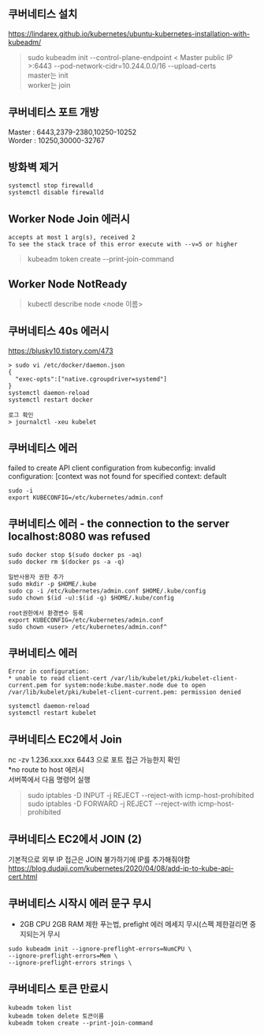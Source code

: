 ## 쿠버네티스 설치  
https://lindarex.github.io/kubernetes/ubuntu-kubernetes-installation-with-kubeadm/    
> sudo kubeadm init --control-plane-endpoint < Master public IP >:6443 --pod-network-cidr=10.244.0.0/16 --upload-certs   
master는 init  
worker는 join  

## 쿠버네티스 포트 개방  
Master : 6443,2379-2380,10250-10252  
Worder : 10250,30000-32767  

## 방화벽 제거  
```
systemctl stop firewalld  
systemctl disable firewalld  
```

## Worker Node Join 에러시
```
accepts at most 1 arg(s), received 2
To see the stack trace of this error execute with --v=5 or higher
```
> kubeadm token create --print-join-command

## Worker Node NotReady  
> kubectl describe node <node 이름>

## 쿠버네티스 40s 에러시  
https://blusky10.tistory.com/473  
```
> sudo vi /etc/docker/daemon.json
{
  "exec-opts":["native.cgroupdriver=systemd"]
}
systemctl daemon-reload
systemctl restart docker

로그 확인
> journalctl -xeu kubelet
```

## 쿠버네티스 에러  
failed to create API client configuration from kubeconfig: invalid configuration: [context was not found for specified context: default  
```
sudo -i
export KUBECONFIG=/etc/kubernetes/admin.conf
```

## 쿠버네티스 에러 - the connection to the server localhost:8080 was refused
```
sudo docker stop $(sudo docker ps -aq)
sudo docker rm $(docker ps -a -q) 

일반사용자 권한 추가
sudo mkdir -p $HOME/.kube
sudo cp -i /etc/kubernetes/admin.conf $HOME/.kube/config
sudo chown $(id -u):$(id -g) $HOME/.kube/config

root권한에서 환경변수 등록
export KUBECONFIG=/etc/kubernetes/admin.conf
sudo chown <user> /etc/kubernetes/admin.conf^
```

## 쿠버네티스 에러   
```
Error in configuration: 
* unable to read client-cert /var/lib/kubelet/pki/kubelet-client-current.pem for system:node:kube.master.node due to open /var/lib/kubelet/pki/kubelet-client-current.pem: permission denied
```
```
systemctl daemon-reload
systemctl restart kubelet
```

## 쿠버네티스 EC2에서 Join
nc -zv 1.236.xxx.xxx 6443 으로 포트 접근 가능한지 확인  
*no route to host 에러시  
서버쪽에서 다음 명령어 실행  
> sudo iptables -D  INPUT -j REJECT --reject-with icmp-host-prohibited  
> sudo iptables -D  FORWARD -j REJECT --reject-with icmp-host-prohibited  

## 쿠버네티스 EC2에서 JOIN (2)
기본적으로 외부 IP 접근은 JOIN 불가하기에 IP를 추가해줘야함  
https://blog.dudaji.com/kubernetes/2020/04/08/add-ip-to-kube-api-cert.html



## 쿠버네티스 시작시 에러 문구 무시  
- 2GB CPU 2GB RAM 제한 푸는법, prefight 에러 메세지 무시(스펙 제한걸리면 중지되는거 무시  
```
sudo kubeadm init --ignore-preflight-errors=NumCPU \
--ignore-preflight-errors=Mem \
--ignore-preflight-errors strings \
```

## 쿠버네티스 토큰 만료시  
```
kubeadm token list
kubeadm token delete 토큰이름
kubeadm token create --print-join-command
```
